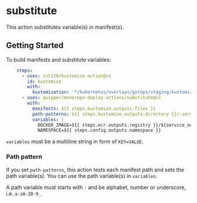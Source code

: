 # substitute

This action substitutes variable(s) in manifest(s).


## Getting Started

To build manifests and substitute variables:

```yaml
    steps:
      - uses: int128/kustomize-action@v1
        id: kustomize
        with:
          kustomization: '*/kubernetes/overlays/gitops/staging/kustomization.yaml'
      - uses: quipper/monorepo-deploy-actions/substitute@v1
        with:
          manifests: ${{ steps.kustomize.outputs.files }}
          path-patterns: ${{ steps.kustomize.outputs.directory }}/:service_name/**
          variables: |
            DOCKER_IMAGE=${{ steps.ecr.outputs.registry }}/${service_name}:develop
            NAMESPACE=${{ steps.config.outputs.namespace }}
```

`variables` must be a multiline string in form of `KEY=VALUE`.

### Path pattern

If you set `path-patterns`, this action tests each manifest path and sets the path variable(s).
You can use the path variable(s) in `variables`.

A path variable must starts with `:` and be alphabet, number or underscore, i.e. `a-zA-Z0-9_`.
